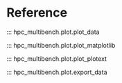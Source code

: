 # Reference

::: hpc_multibench.plot.plot_data

::: hpc_multibench.plot.plot_matplotlib

::: hpc_multibench.plot.plot_plotext

::: hpc_multibench.plot.export_data
